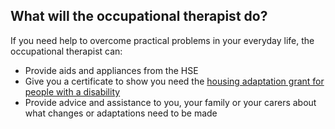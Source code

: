 ##  What will the occupational therapist do?

If you need help to overcome practical problems in your everyday life, the
occupational therapist can:

  * Provide aids and appliances from the HSE 
  * Give you a certificate to show you need the [ housing adaptation grant for people with a disability ](https://www.citizensinformation.ie/en/housing/housing-grants-and-schemes/housing-adaptation-grant-for-people-with-disability/)
  * Provide advice and assistance to you, your family or your carers about what changes or adaptations need to be made 
